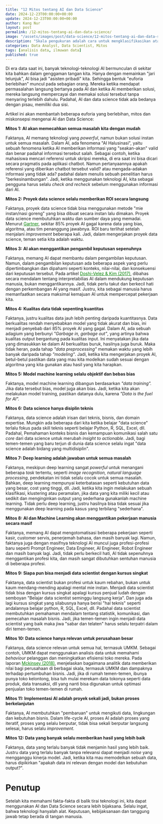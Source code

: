 ```yaml
---
title: "12 Mitos tentang AI dan Data Science"
date: 2024-12-23T00:00:00+00:00
update: 2024-12-23T00:00:00+00:00
author: Kang Nur
layout: post
permalink: /12-mitos-tentang-ai-dan-data-science/
image: "/assets/images/post/data-science/12-mitos-tentang-ai-dan-data-science/gambar0.png"
description: "Skala pengukuran adalah cara untuk mengklasifikasikan atau mengelompokkan data berdasarkan sifat atau karakteristiknya."
categories: Data Analyst, Data Scientist, Mitos
tags: [analisis data, ilmuwan data]
published: true
---
```


<p>Di era data saat ini, banyak teknologi-teknologi AI bermunculan di sekitar kita bahkan dalam genggaman tangan kita. Hanya dengan memainkan "jari telunjuk", AI bisa jadi "asisten pribadi" kita. Sehingga bentuk "euforia berlebihan" muncul pada sebagian orang. Mereka ketika mendapat permasalahan langsung bertanya pada AI dan ketika AI memberikan solusi, mereka langsung mempercayai dan memakai solusi tersebut tanpa menyaring terlebih dahulu. Padahal, AI dan data science tidak ada bedanya dengan pisau, memiliki dua sisi.</p>
<p>Artikel ini akan membantah beberapa euforia yang berlebihan, mitos dan miskonsepsi mengenai AI dan Data Science:</p>
<p><strong>Mitos 1: AI akan memecahkan semua masalah kita dengan mudah</strong></p>
<p>Faktanya, AI memang teknologi yang <em>powerful</em>, namun bukan solusi instan untuk semua masalah. Dalam AI, ada fenomena "AI Halusinasi", yaitu sebuah fenomena ketika AI memberikan informasi yang "seakan-akan" valid dan benar padahal informasi tersebut salah. Sebagai contoh, ketika mahasiswa mencari referensi untuk skripsi mereka, di era saat ini bisa dicari secara pragmatis pada aplikasi chatbot. Namun pertanyaannya apakah referensi yang diberikan chatbot tersebut valid? atau mengada-adakan informasi yang tidak ada? padahal dalam menulis sebuah penelitian harus "berkesinambungan". Jadi, ketika menggunakan teknologi AI, kita sebagai pengguna harus selalu <em>check and recheck</em> sebelum menggunakan informasi dari AI.</p>
<p><strong>Mitos 2: Proyek data science selalu memberikan ROI secara langsung</strong></p>
<p>Faktanya, proyek data science tidak bisa menggunakan metode "mie instan/nasi goreng" yang bisa dibuat secara instan lalu dimakan. Proyek data science membutuhkan waktu dan sumber daya yang memadai. Menurut <a style="color:green" href="https://www.gartner.com/en/newsroom/press-releases/2018-02-13-gartner-says-nearly-half-of-cios-are-planning-to-deploy-artificial-intelligence">Gartner</a>, sekitar 85% proyek AI gagal karena data yang bias, algoritma, atau tim penanggung jawabnya. ROI baru terlihat setelah menjalani <em>improvement</em> beberapa kali. Jadi, dalam mengerjakan proyek data science, teman setia kita adalah waktu.</p>
<p><strong>Mitos 3: AI akan menggantikan pengambil keputusan sepenuhnya</strong></p>
<p>Faktanya, memang AI dapat membantu dalam pengambilan keputusan. Namun, dalam pengambilan keputusan ada beberapa aspek yang perlu dipertimbangkan dan dipahami seperti konteks, nilai-nilai, dan konsekuensi dari keputusan tersebut. Pada artikel <a style="color:green" href="https://arxiv.org/abs/1702.08608">Doshi-Velez &amp; Kim (2017)</a>, dibahas secara mendalam tentang interpretabilias AI dalam mendukung keputusan manusia, bukan menggantikannya. Jadi, tidak perlu takut dan berkecil hati dengan perkembangan AI yang masif. Justru, kita sebagai manusia harus memanfaatkan secara maksimal kemajuan AI untuk mempercepat pekerjaan kita.</p>
<p><strong>Mitos 4: Kualitas data tidak sepenting kuantitas</strong></p>
<p>Faktanya, justru kualitas data jauh lebih penting daripada kuantitasnya. Data berkualitas rendah menyebabkan model yang tidak akurat dan bias, ini menjadi penyebab dari 85% proyek AI yang gagal. Dalam AI, ada sebuah adagium yang berbunyi <em>"Garbage in, garbage out"</em>, yang artinya bahwa kualitas output bergantung pada kualitas input. Ini menyatakan jika data yang dimasukkan ke dalam AI berkualitas buruk, hasilnya juga buruk. Maka tidak heran, pada tahap <em>"data preprocessing"</em> memakan waktu yang lebih banyak daripada tahap <em>"modeling"</em>. Jadi, ketika kita mengerjakan proyek AI, betul-betul pastikan data yang mau kita modelkan sudah sesuai dengan algoritma yang kita gunakan atau hasil yang kita harapkan.</p>
<p><strong>Mitos 5: Model machine learning selalu objektif dan bebas bias</strong></p>
<p>Faktanya, model machine learning dibangun berdasarkan <em>"data training".</em> Jika data tersebut bias, model juga akan bias. Jadi, ketika kita akan melakukan model training, pastikan datanya dulu, karena <em>"Data is the fuel for AI".</em></p>
<p><strong>Mitos 6: Data science hanya disiplin teknis</strong></p>
<p>Faktanya, data science adalah irisan dari teknis, bisnis, dan domain expertise. Mungkin ada beberapa dari kita ketika belajar "data science" terlalu fokus pada skill teknis seperti belajar Python, R, SQL, Excel, dll. Padahal, Pemahaman konteks bisnis dan kemampuan komunikasi salah satu <em>core</em> dari data science untuk merubah <em>insight to actionable</em>. Jadi, bagi temen-temen yang baru terjun di dunia data science selalu ingat "data science adalah bidang yang multidisiplin".</p>
<p><strong>Mitos 7: Deep learning adalah jawaban untuk semua masalah</strong></p>
<p>Faktanya, meskipun deep learning sangat <em>powerful</em> untuk menangani beberapa <em>task</em> tertentu, seperti <em>image recognition, natural language processing</em>, pendekatan ini tidak selalu cocok untuk semua masalah. Bahkan, deep learning mempunyai keterbatasan seperti kebutuhan data yang besar, cost yang tinggi, dll. Jadi, ketika kita ingin melakukan sebuah klasifikasi, klustering atau peramalan, jika data yang kita miliki kecil atau sedikit dan menginginkan output yang sederhana gunakanlah machine learning. Tidak perlu deep learning, justru hasilnya bisa tidak sesuai jika menggunakan deep learning pada kasus yang terbilang "sederhana".</p>
<p><strong>Mitos 8: AI dan Machine Learning akan menggantikan pekerjaan manusia secara masif</strong></p>
<p>Faktanya, memang AI dapat mengotomatisasi beberapa pekerjaan seperti kasir, customer servis, penerjemah bahasa, dan masih banyak lagi. Namun, faktanya juga dengan masifnya teknologi AI muncul juga profesi-profesi baru seperti Prompt Engineer, Data Engineer, AI Engineer, Robot Engineer dan masih banyak lagi. Jadi, tidak perlu berkecil hati, AI tidak sepenuhnya menggantikan profesi kita, dan masih sangat dibutuhkan sentuhan manusia di beberapa profesi.</p>
<p><strong>Mitos 9: Siapa pun bisa menjadi data scientist dengan kursus singkat</strong></p>
<p>Faktanya, data scientist bukan profesi untuk kaum rebahan, bukan untuk kaum mendang-mending apalagi mental mie instan. Menjadi data scientist tidak bisa dengan kursus singkat apalagi kursus penjual ludah dengan semboyan "Belajar data scientist seminggu langsung kerja". Dan juga ada lagi kursus singkat yang silabusnya hanya berisi "hal teknis" seperti andalannya belajar python, R, SQL, Excel, dll. Padahal data scientist membutuhkan pemahaman mendalam tentang statistik, komunikasi, dan pemecahan masalah bisnis. Jadi, jika temen-temen ingin menjadi data scientist yang baik maka jiwa "sabar dan telaten" harus selalu terpatri dalam diri temen-temen.</p>
<p><strong>Mitos 10: Data science hanya relevan untuk perusahaan besar</strong></p>
<p>Faktanya, data science relevan untuk semua hal, termasuk UMKM. Sebagai contoh, UMKM dapat menggunakan analisis data untuk memahami <em>behaviour</em> pelanggan dan meningkatkan efisiensi toko mereka. Pada laporan <a style="color:green" href="https://www.mckinsey.com/~/media/McKinsey/Business%20Functions/McKinsey%20Analytics/Our%20Insights/Analytics%20comes%20of%20age/Analytics-comes-of-age.ashx">Mckinsey (2018)</a>, menjelaskan bagaimana analitik data memberikan nilai bagi perusahaan di berbagai skala, termasuk UMKM dan dampaknya terhadap pertumbuhan bisnis. Jadi, jika di rumah temen-temen, ibunya punya toko kelontong, bisa tuh mulai merekam data tokonya seperti data produk, data transaksi, dll yang nanti bisa digunakan untuk optimasi penjualan toko temen-temen di rumah.</p>
<p><strong>Mitos 11: Implementasi AI adalah proyek sekali jadi, bukan proses berkelanjutan</strong></p>
<p>Faktanya, AI membutuhkan "pembaruan" untuk mengikuti data, lingkungan dan kebutuhan bisnis. Dalam life-cycle AI, proses AI adalah proses yang iteratif, proses yang selalu berputar, tidak bisa sekali berputar langsung selesai, harus selalu <em>improvement.</em></p>
<p><strong>Mitos 12: Data yang banyak selalu memberikan hasil yang lebih baik</strong></p>
<p>Faktanya, data yang terlalu banyak tidak menjamin hasil yang lebih baik. Justru data yang terlalu banyak tanpa relevansi dapat menjadi <em>noise</em> yang mengganggu kinerja model. Jadi, ketika kita mau memodelkan sebuah data, harus dipikirkan "apakah data ini relevan dengan model dan kebutuhan output?".</p>
<h1>Penutup</h1>
<p>Setelah kita memahami fakta-fakta di balik tirai teknologi ini, kita dapat menggunakan AI dan Data Science secara lebih bijaksana. Selalu ingat, bahwa teknologi hanyalah alat. Keputusan, kebijaksanaan dan tanggung jawab tetap berada di tangan manusia.</p>
